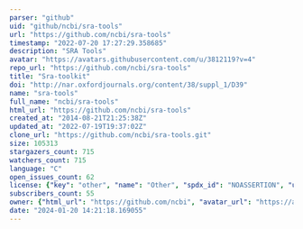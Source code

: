 ```yaml
---
parser: "github"
uid: "github/ncbi/sra-tools"
url: "https://github.com/ncbi/sra-tools"
timestamp: "2022-07-20 17:27:29.358685"
description: "SRA Tools"
avatar: "https://avatars.githubusercontent.com/u/3812119?v=4"
repo_url: "https://github.com/ncbi/sra-tools"
title: "Sra-toolkit"
doi: "http://nar.oxfordjournals.org/content/38/suppl_1/D39"
name: "sra-tools"
full_name: "ncbi/sra-tools"
html_url: "https://github.com/ncbi/sra-tools"
created_at: "2014-08-21T21:25:38Z"
updated_at: "2022-07-19T19:37:02Z"
clone_url: "https://github.com/ncbi/sra-tools.git"
size: 105313
stargazers_count: 715
watchers_count: 715
language: "C"
open_issues_count: 62
license: {"key": "other", "name": "Other", "spdx_id": "NOASSERTION", "url": null, "node_id": "MDc6TGljZW5zZTA="}
subscribers_count: 55
owner: {"html_url": "https://github.com/ncbi", "avatar_url": "https://avatars.githubusercontent.com/u/3812119?v=4", "login": "ncbi", "type": "Organization"}
date: "2024-01-20 14:21:18.169055"
---
```

